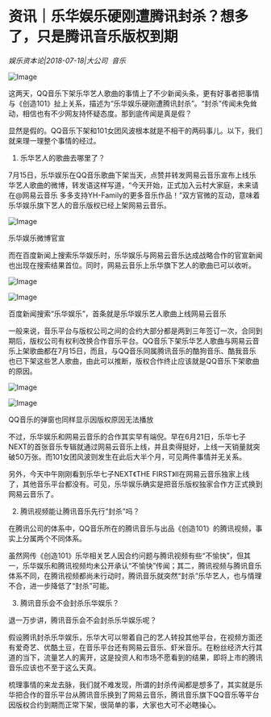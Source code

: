 # 资讯｜乐华娱乐硬刚遭腾讯封杀？想多了，只是腾讯音乐版权到期

*娱乐资本论|2018-07-18|大公司 
                                                音乐*

![Image](http://p1.pstatp.com/large/pgc-image/1531973756516f1eadc9588)

这两天，QQ音乐下架乐华艺人歌曲的事情上了不少新闻头条，更有好事者把事情与《创造101》扯上关系，描述为“乐华娱乐硬刚遭腾讯封杀”。“封杀”传闻未免耸动，相信也有不少网友持怀疑态度。那到底传闻是真是假？

显然是假的。QQ音乐下架和101女团风波根本就是不相干的两码事儿。以下，我们就来理一理整个事情的经过。

1. 乐华艺人的歌曲去哪里了？

7月15日，乐华娱乐在QQ音乐歌曲下架当天，点赞并转发网易云音乐宣布上线乐华艺人歌曲的微博，转发语这样写道，“今天开始，正式加入云村大家庭，未来请在@网易云音乐 多多支持YH-Family的更多音乐作品！”双方官微的互动，意味着乐华娱乐旗下艺人的音乐版权已经上架网易云音乐。

![Image](http://p1.pstatp.com/large/pgc-image/1531973713738f178f1cf89)

乐华娱乐微博官宣

而在百度新闻上搜索乐华娱乐时，乐华娱乐与网易云音乐达成战略合作的官宣新闻也出现在搜索结果首位。同时，网易云音乐上乐华旗下艺人的歌曲已可以收听。

![Image](http://p3.pstatp.com/large/pgc-image/15319737134965dd9df1a5f)

![Image](https://mmbiz.qpic.cn/mmbiz_jpg/jNZszpkibXx8eHzC3KGr2ctedoh0LesPzsnfzZvtZaR6rTqeE1icq0Bl5TeZVv5SxuwCvVEobd5Ida3kMtowArGA/640?wx_fmt=jpeg&tp=webp&wxfrom=5&wx_lazy=1)

百度新闻搜索“乐华娱乐”，首条就是乐华娱乐艺人歌曲上线网易云音乐

一般来说，音乐平台与版权公司之间的合约大部分都是两到三年签订一次，合同到期后，版权公司有权利改换合作音乐平台。QQ音乐下架乐华艺人歌曲与网易云音乐上架歌曲都在7月15日，而且，与QQ音乐同属腾讯音乐的酷狗音乐、酷我音乐也已下架这些艺人歌曲，由此可以推断，版权合作终止应该就是QQ音乐下架歌曲的原因。

![Image](http://p3.pstatp.com/large/pgc-image/15319737134965dd9df1a5f)

![Image](https://mmbiz.qpic.cn/mmbiz_png/jNZszpkibXx8eHzC3KGr2ctedoh0LesPz7AvloUlswjLSvtpr1klm9RoLDVbu1L3PPI0EHGpkqZia9WibiaboE9eDA/640?wx_fmt=png&tp=webp&wxfrom=5&wx_lazy=1)

QQ音乐的弹窗也同样显示因版权原因无法播放

不过，乐华娱乐和网易云音乐的合作其实早有端倪。早在6月21日，乐华七子NEXT的首张音乐专辑就通过网易云音乐上线，并且卖得挺好，上线一天销量就突破50万张。而101女团风波则发生在此后大半个月，可见两件事情并无关系。

另外，今天中午刚刚看到乐华七子NEXT《THE FIRST》II在网易云音乐独家上线了，其他音乐平台都没有。可见，乐华娱乐确实是把音乐版权独家合作方正式换到网易云音乐了。

2. 腾讯视频能让腾讯音乐先行“封杀”吗？

在腾讯公司的体系中，QQ音乐所在的腾讯音乐与出品《创造101》的腾讯视频，事实上分属两个不同体系。

虽然网传《创造101》乐华相关艺人因合约问题与腾讯视频有些“不愉快”，但其一，乐华娱乐和腾讯视频均未公开承认“不愉快”传闻；其二，腾讯视频与腾讯音乐体系不同，在腾讯视频都尚未行动时，腾讯音乐就突然“封杀”乐华艺人，也与情理不合，进一步降低了“封杀”可能。

3. 腾讯音乐会不会封杀乐华娱乐？

退一万步讲，腾讯音乐会不会封杀乐华娱乐呢？

假设腾讯封杀乐华娱乐，乐华大可以带着自己的艺人转投其他平台，在视频方面还有爱奇艺、优酷土豆，在音乐平台还有网易云音乐、虾米音乐。在粉丝经济大行其道的当下，流量艺人的离开，这是投资人和市场不愿看到的结果，即将上市的腾讯音乐应该也不至于这么天真。

梳理事情的来龙去脉，我们就不难发现，所谓的封杀传闻都是想多了，其实就是乐华把合作的音乐平台从腾讯音乐换到了网易云音乐，腾讯音乐旗下QQ音乐等平台因版权合约到期而正常下架，很简单的事，大家也大可不必瞎操心。

